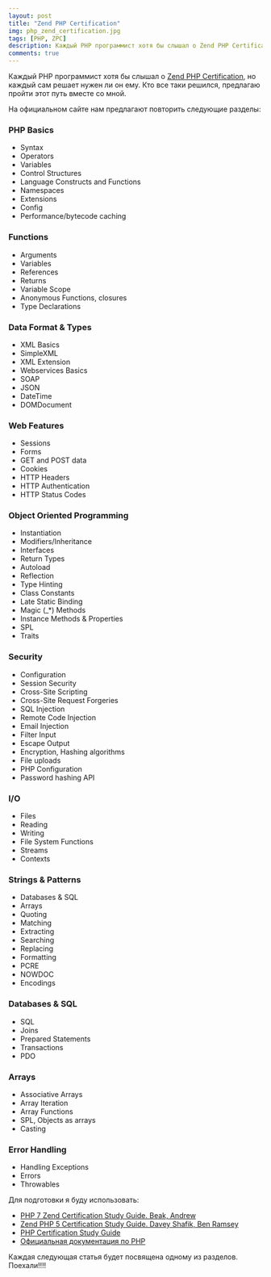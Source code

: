 ```yaml
---
layout: post
title: "Zend PHP Certification"
img: php_zend_certification.jpg
tags: [PHP, ZPC]
description: Каждый PHP программист хотя бы слышал о Zend PHP Certification, но каждый сам решает нужен ли он ему. Кто все таки решился, предлагаю пройти этот путь вместе со мной.
comments: true
---
```


Каждый PHP программист хотя бы слышал о [Zend PHP Certification](http://www.zend.com/en/services/certification/php-certification), но каждый сам решает нужен ли он ему.
Кто все таки решился, предлагаю пройти этот путь вместе со мной.

На официальном сайте нам предлагают повторить следующие разделы:

### PHP Basics
* Syntax
* Operators
* Variables
* Control Structures
* Language Constructs and Functions
* Namespaces 
* Extensions
* Config
* Performance/bytecode caching


### Functions
* Arguments
* Variables
* References
* Returns
* Variable Scope
* Anonymous Functions, closures
* Type Declarations

### Data Format & Types
* XML Basics
* SimpleXML
* XML Extension
* Webservices Basics
* SOAP
* JSON 
* DateTime 
* DOMDocument

### Web Features
* Sessions
* Forms
* GET and POST data
* Cookies
* HTTP Headers
* HTTP Authentication
* HTTP Status Codes

### Object Oriented Programming
* Instantiation
* Modifiers/Inheritance
* Interfaces
* Return Types
* Autoload
* Reflection
* Type Hinting
* Class Constants
* Late Static Binding
* Magic (_*) Methods
* Instance Methods & Properties
* SPL
* Traits 

### Security
* Configuration
* Session Security
* Cross-Site Scripting
* Cross-Site Request Forgeries
* SQL Injection
* Remote Code Injection
* Email Injection
* Filter Input
* Escape Output
* Encryption, Hashing algorithms
* File uploads
* PHP Configuration
* Password hashing API 

### I/O
* Files
* Reading
* Writing
* File System Functions
* Streams
* Contexts

### Strings & Patterns
* Databases & SQL
* Arrays
* Quoting
* Matching
* Extracting
* Searching
* Replacing
* Formatting
* PCRE
* NOWDOC
* Encodings

### Databases & SQL
* SQL
* Joins
* Prepared Statements
* Transactions
* PDO

### Arrays
* Associative Arrays
* Array Iteration
* Array Functions
* SPL, Objects as arrays 
* Casting

### Error Handling
* Handling Exceptions
* Errors
* Throwables

Для подготовки я буду использовать:
* [PHP 7 Zend Certification Study Guide. Beak, Andrew](https://www.apress.com/de/book/9781484232453)
* [Zend PHP 5 Certification Study Guide. Davey Shafik, Ben Ramsey](https://www.amazon.com/Zend-PHP-Certification-Study-Guide/dp/1940111153/ref=pd_cp_14_1?_encoding=UTF8&pd_rd_i=1940111153&pd_rd_r=40T73VDTGAXC1FC7H6V7&pd_rd_w=HFiyO&pd_rd_wg=VLsjv&psc=1&refRID=40T73VDTGAXC1FC7H6V7)
* [PHP Certification Study Guide](http://www.zend.com/en/services/certification/php-certification-study-guide)
* [Официальная документация по PHP](http://php.net/docs.php)

Каждая следующая статья будет посвящена одному из разделов. Поехали!!!!

